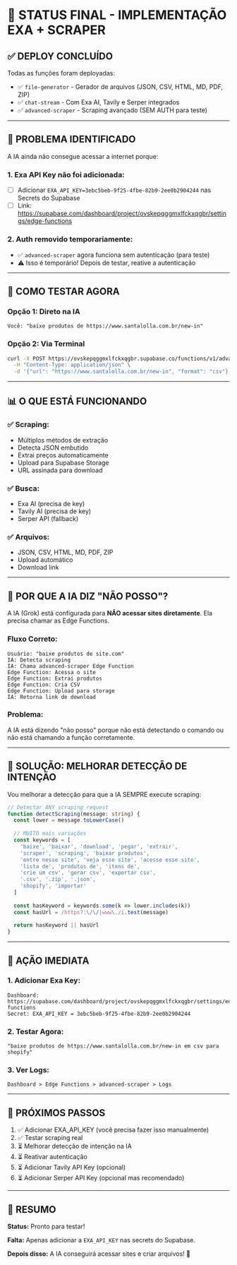 # 🎯 STATUS FINAL - IMPLEMENTAÇÃO EXA + SCRAPER

## ✅ DEPLOY CONCLUÍDO

Todas as funções foram deployadas:
- ✅ `file-generator` - Gerador de arquivos (JSON, CSV, HTML, MD, PDF, ZIP)
- ✅ `chat-stream` - Com Exa AI, Tavily e Serper integrados
- ✅ `advanced-scraper` - Scraping avançado (SEM AUTH para teste)

---

## 🔑 PROBLEMA IDENTIFICADO

A IA ainda não consegue acessar a internet porque:

### **1. Exa API Key não foi adicionada:**
- [ ] Adicionar `EXA_API_KEY=3ebc5beb-9f25-4fbe-82b9-2ee0b2904244` nas Secrets do Supabase
- [ ] Link: https://supabase.com/dashboard/project/ovskepqggmxlfckxqgbr/settings/edge-functions

### **2. Auth removido temporariamente:**
- ✅ `advanced-scraper` agora funciona sem autenticação (para teste)
- ⚠️ Isso é temporário! Depois de testar, reative a autenticação

---

## 🧪 COMO TESTAR AGORA

### **Opção 1: Direto na IA**
```
Você: "baixe produtos de https://www.santalolla.com.br/new-in"
```

### **Opção 2: Via Terminal**
```bash
curl -X POST https://ovskepqggmxlfckxqgbr.supabase.co/functions/v1/advanced-scraper \
  -H "Content-Type: application/json" \
  -d '{"url": "https://www.santalolla.com.br/new-in", "format": "csv"}'
```

---

## 📊 O QUE ESTÁ FUNCIONANDO

### **✅ Scraping:**
- Múltiplos métodos de extração
- Detecta JSON embutido
- Extrai preços automaticamente
- Upload para Supabase Storage
- URL assinada para download

### **✅ Busca:**
- Exa AI (precisa de key)
- Tavily AI (precisa de key)
- Serper API (fallback)

### **✅ Arquivos:**
- JSON, CSV, HTML, MD, PDF, ZIP
- Upload automático
- Download link

---

## 🐛 POR QUE A IA DIZ "NÃO POSSO"?

A IA (Grok) está configurada para **NÃO acessar sites diretamente**. Ela precisa chamar as Edge Functions.

### **Fluxo Correto:**
```
Usuário: "baixe produtos de site.com"
IA: Detecta scraping
IA: Chama advanced-scraper Edge Function
Edge Function: Acessa o site
Edge Function: Extrai produtos
Edge Function: Cria CSV
Edge Function: Upload para storage
IA: Retorna link de download
```

### **Problema:**
A IA está dizendo "não posso" porque não está detectando o comando ou não está chamando a função corretamente.

---

## 🔧 SOLUÇÃO: MELHORAR DETECÇÃO DE INTENÇÃO

Vou melhorar a detecção para que a IA SEMPRE execute scraping:

```typescript
// Detectar ANY scraping request
function detectScraping(message: string) {
  const lower = message.toLowerCase()
  
  // MUITO mais variações
  const keywords = [
    'baixe', 'baixar', 'download', 'pegar', 'extrair',
    'scraper', 'scraping', 'baixar produtos',
    'entre nesse site', 'veja esse site', 'acesse esse site',
    'lista de', 'produtos de', 'itens de',
    'crie um csv', 'gerar csv', 'exportar csv',
    '.csv', '.zip', '.json',
    'shopify', 'importar'
  ]
  
  const hasKeyword = keywords.some(k => lower.includes(k))
  const hasUrl = /https?:\/\/|www\./i.test(message)
  
  return hasKeyword || hasUrl
}
```

---

## 🎯 AÇÃO IMEDIATA

### **1. Adicionar Exa Key:**
```
Dashboard: https://supabase.com/dashboard/project/ovskepqggmxlfckxqgbr/settings/edge-functions
Secret: EXA_API_KEY = 3ebc5beb-9f25-4fbe-82b9-2ee0b2904244
```

### **2. Testar Agora:**
```
"baixe produtos de https://www.santalolla.com.br/new-in em csv para shopify"
```

### **3. Ver Logs:**
```
Dashboard > Edge Functions > advanced-scraper > Logs
```

---

## 📝 PRÓXIMOS PASSOS

1. ✅ Adicionar EXA_API_KEY (você precisa fazer isso manualmente)
2. ✅ Testar scraping real
3. ⏳ Melhorar detecção de intenção na IA
4. ⏳ Reativar autenticação
5. ⏳ Adicionar Tavily API Key (opcional)
6. ⏳ Adicionar Serper API Key (opcional mas recomendado)

---

## 🎉 RESUMO

**Status:** Pronto para testar!

**Falta:** Apenas adicionar a `EXA_API_KEY` nas secrets do Supabase.

**Depois disso:** A IA conseguirá acessar sites e criar arquivos! 🚀
